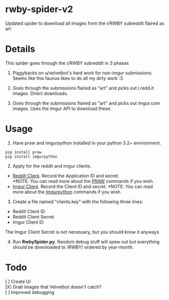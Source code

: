 # rwby-spider-v2  
Updated spider to download all images from the r/RWBY subreddit flaired as art

# Details  
This spider goes through the r/RWBY subreddit in 3 phases

1. Piggybacks on u/velvetbot's hard work for non-imgur submissions. Seems like this faunus likes to do all my dirty work :3

2. Goes through the submissions flaired as "art" and picks out i.redd.it images. Direct downloads.

3. Goes through the submissions flaired as "art" and picks out imgur.com images. Uses the Imgur API to download these.

# Usage

1. Have praw and imgurpython installed in your python 3.2+ environment.

```
pip install praw
pip install imgurpython
```

2. Apply for the reddit and imgur clients.

 - [Reddit Client](https://www.reddit.com/prefs/apps). Record the Application ID and secret.  
   \*NOTE: You can read more about the [PRAW](https://praw.readthedocs.io/en/latest/index.html) commands if you wish.
 - [Imgur Client](https://api.imgur.com/oauth2/addclient). Record the Client ID and secret.
   \*NOTE: You can read more about the [Imgurpython](https://apidocs.imgur.com/) commands if you wish.

3. Create a file named "clients.key" with the following three lines:  
 - Reddit Client ID
 - Reddit Client Secret  
 - Imgur Client ID

The Imgur Client Secret is not necessary, but you should know it anyways

4. Run **RwbySpider.py**. Random debug stuff will spew out but everything should be downloaded to /RWBY/ ordered by year-month.

# Todo

[ ] Create UI   
[X] Grab images that Velvetbot doesn't catch?   
[ ] Improved debugging   